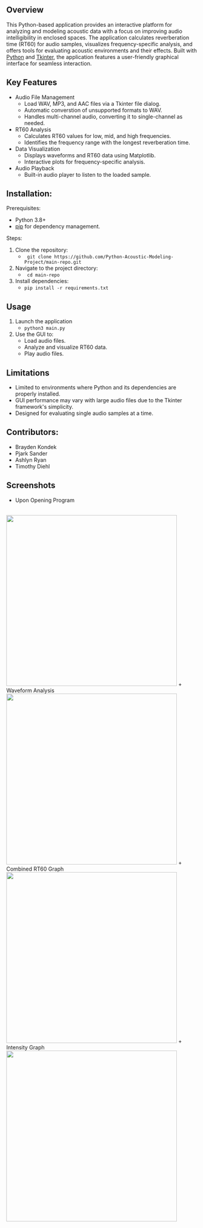 Overview
-
This Python-based application provides an interactive platform for analyzing and modeling acoustic data with a focus on improving audio intelligibility in enclosed spaces. The application calculates reverberation time (RT60) for audio samples, visualizes frequency-specific analysis, and offers tools for evaluating acoustic environments and their effects. Built with [Python](https://docs.python.org/3) and [Tkinter](https://docs.python.org/3/library/tkinter.html), the application features a user-friendly graphical interface for seamless interaction.

Key Features
-
+ Audio File Management
  + Load WAV, MP3, and AAC files via a Tkinter file dialog.
  + Automatic converstion of unsupported formats to WAV.
  + Handles multi-channel audio, converting it to single-channel as needed.
+ RT60 Analysis
  + Calculates RT60 values for low, mid, and high frequencies.
  + Identifies the frequency range with the longest reverberation time.
+ Data Visualization
  + Displays waveforms and RT60 data using Matplotlib.
  + Interactive plots for frequency-specific analysis.
+ Audio Playback
  + Built-in audio player to listen to the loaded sample.

Installation:
-
Prerequisites:
+ Python 3.8+
+ [pip](https://pip.pypa.io/en/stable) for dependency management.

Steps:

1. Clone the repository:
   + ``` git clone https://github.com/Python-Acoustic-Modeling-Project/main-repo.git```
2. Navigate to the project directory:
   + ``` cd main-repo```
3. Install dependencies:
   + ```pip install -r requirements.txt```

Usage
-
1. Launch the application
   + ```python3 main.py```
2. Use the GUI to:
   + Load audio files.
   + Analyze and visualize RT60 data.
   + Play audio files.

Limitations
-
+ Limited to environments where Python and its dependencies are properly installed.
+ GUI performance may vary with large audio files due to the Tkinter framework's simplicity.
+ Designed for evaluating single audio samples at a time.

Contributors:
-
+ Brayden Kondek
+ Pjark Sander
+ Ashlyn Ryan
+ Timothy Diehl

Screenshots
-
+ Upon Opening Program
<br>
  <img src="https://assets.bradykondek.com/files/spidam-project/upon-open.png" width="450" height="450">
+ Waveform Analysis
<br>
  <img src="https://assets.bradykondek.com/files/spidam-project/waveform-analysis.png" width="450" height="450">
+ Combined RT60 Graph
<br>
  <img src="https://assets.bradykondek.com/files/spidam-project/combined-rt60.png" width="450" height="450">
+ Intensity Graph
<br>
  <img src="https://assets.bradykondek.com/files/spidam-project/intensity-graph.png" width="450" height="450">